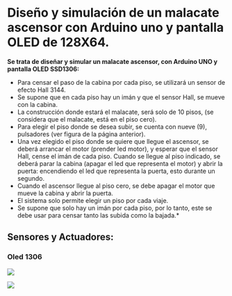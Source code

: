 # **Diseño y simulación de un malacate ascensor con Arduino uno y pantalla OLED de 128X64.**

**Se trata de diseñar y simular un malacate ascensor, con Arduino UNO y pantalla OLED SSD1306:**

* Para censar el paso de la cabina por cada piso, se utilizará un sensor de efecto Hall 3144.
* Se supone que en cada piso hay un imán y que el sensor Hall, se mueve con la cabina.
* La construcción donde estará el malacate, será solo de 10 pisos, (se considera que el malacate, está en el piso cero).
* Para elegir el piso donde se desea subir, se cuenta con nueve (9), pulsadores (ver figura de la página anterior).
* Una vez elegido el piso donde se quiere que llegue el ascensor, se deberá arrancar el motor (prender led motor), y esperar que el sensor Hall, cense el imán de cada piso.
Cuando se llegue al piso indicado, se deberá parar la cabina (apagar el led que representa el motor) y abrir la puerta: encendiendo el led que representa la puerta, esto durante un segundo.
* Cuando el ascensor llegue al piso cero, se debe apagar el motor que mueve la cabina y abrir la puerta.
* El sistema solo permite elegir un piso por cada viaje.
* Se supone que solo hay un imán por cada piso, por lo tanto, este se debe usar para censar tanto las subida como la bajada.*

## Sensores y Actuadores:

### Oled 1306
![](https://ph0en1x.net/uploads/Image/news/raspberry-pi/oled-display-ssd1306-128x64px-i2c.jpg)

![](https://i.stack.imgur.com/scay0.jpg)
